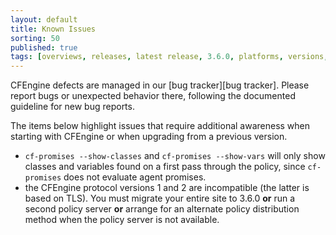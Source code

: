```yaml
---
layout: default
title: Known Issues
sorting: 50
published: true
tags: [overviews, releases, latest release, 3.6.0, platforms, versions, known issues]
---
```


CFEngine defects are managed in our [bug tracker][bug tracker]. Please report
bugs or unexpected behavior there, following the documented guideline for new
bug reports.

The items below highlight issues that require additional awareness when starting
with CFEngine or when upgrading from a previous version.

* `cf-promises --show-classes` and `cf-promises --show-vars` will only show classes and variables found on a first pass through the policy, since `cf-promises` does not evaluate agent promises.
* the CFEngine protocol versions 1 and 2 are incompatible (the latter is based on TLS).  You must migrate your entire site to 3.6.0 **or** run a second policy server **or** arrange for an alternate policy distribution method when the policy server is not available.
